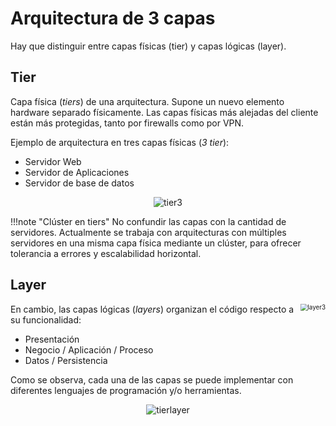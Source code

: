 
# Arquitectura de 3 capas
Hay que distinguir entre capas físicas (tier) y capas lógicas (layer).

##  Tier

Capa física (*tiers*) de una arquitectura. Supone un nuevo elemento hardware separado físicamente. Las capas físicas más alejadas del cliente están más protegidas, tanto por firewalls como por VPN.

Ejemplo de arquitectura en tres capas físicas (*3 tier*):

- Servidor Web
- Servidor de Aplicaciones
- Servidor de base de datos

<div style="text-align: center;"><img src="../../img/ud01/tier3.png" alt="tier3" style="max-width:80%;" /></div>

!!!note "Clúster en tiers"
 	No confundir las capas con la cantidad de servidores. Actualmente se trabaja con arquitecturas con múltiples servidores en una misma capa física mediante un clúster, para ofrecer tolerancia a errores y escalabilidad horizontal.



## Layer

<img src="../../img/ud01/layer3.png" alt="layer3" style="zoom:70%;   float: right;" />En cambio, las capas lógicas (*layers*) organizan el código respecto a su funcionalidad:

- Presentación
- Negocio / Aplicación / Proceso
- Datos / Persistencia

Como se observa, cada una de las capas se puede implementar con diferentes lenguajes de programación y/o herramientas.

<div style="text-align: center;"><img src="../../img/ud01/tierlayer.png" alt="tierlayer" style="max-width:80%;" /></div>
